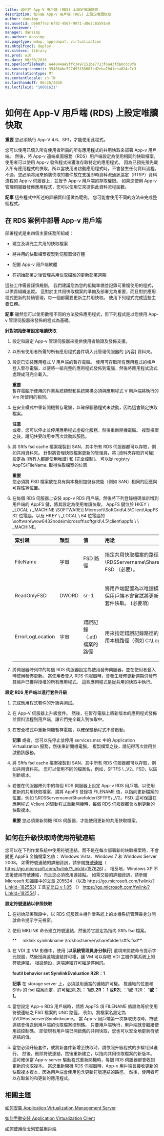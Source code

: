 ```yaml
---
title: 如何在 App-V 用戶端 (RDS) 上設定唯讀快取
description: 如何在 App-V 用戶端 (RDS) 上設定唯讀快取
author: dansimp
ms.assetid: b6607fe2-6f92-4567-99f1-d8e3c8a591e0
ms.reviewer: ''
manager: dansimp
ms.author: dansimp
ms.pagetype: mdop, appcompat, virtualization
ms.mktglfcycl: deploy
ms.sitesec: library
ms.prod: w10
ms.date: 08/30/2016
ms.openlocfilehash: a44844ae9ffc3497151be7713f6a43fda0ccd8fa
ms.sourcegitcommit: 354664bc527d93f80687cd2eba70d1eea024c7c3
ms.translationtype: MT
ms.contentlocale: zh-TW
ms.lasthandoff: 06/26/2020
ms.locfileid: "10801621"
---
```

# 如何在 App-V 用戶端 (RDS) 上設定唯讀快取


**重要** 您必須執行 App-V 4.6、SP1，才能使用此程式。

 

您可以使用已填入所有使用者所需的所有應用程式的共用快取來部署 App-v 用戶端。 然後，將 App-v 遠端桌面服務（RDS）用戶端設定為使用相同的快取檔案。 使用者可以使用 App-v 發佈程式來獲准存取特定的應用程式。 因為已預先預先載入所有應用程式的快取，所以當使用者啟動應用程式時，不會發生任何資料流程。 不過，您必須將用來預裝快取的套件放在支援即時資料流通訊協定（RTSP）資料流程的 App-v 伺服器上，並授予 App-v 用戶端的存取權限。 如果您使用 App-v 管理伺服器發佈應用程式，您可以使用它來提供此資料流程函數。

**記事** 這些程式中所述的詳細資料僅做為範例。 您可能會使用不同的方法來完成整個程式。

 

## 在 RDS 案例中部署 App-v 用戶端


部署程式是由四個主要任務所組成：

-   建立及填充主共用的快取檔案

-   將共用的快取檔案複製到伺服器儲存體

-   配置 App-v 用戶端軟體

-   在初始部署之後管理共用快取檔案的更新部署週期

這些工作需要謹慎規劃。 我們建議您為您的組織準備並記錄可重複使用的程式，以供貴組織追蹤。 這對於主共用快取檔案的準備及部署尤為重要，而且對於應用程式更新的持續管理，每一個都需要更新主共用快取。 使用下列程式完成這些主要任務。

**記事** 雖然您可以使用數種不同的方法發佈應用程式，但下列程式是以您使用 App-v 管理伺服器來發佈的程式為基礎。

 

**針對初始部署設定唯讀快取**

1. 設定和設定 App-v 管理伺服器來提供使用者驗證及發佈支援。

2. 以所有使用者所需的所有應用程式套件填入此管理伺服器的 [內容] 資料夾。

3. 設定已安裝應用程式 V 用戶端的暫存電腦。 使用可存取所有應用程式的帳戶登入暫存電腦，以便將一組完整的應用程式發佈到電腦，然後將應用程式流式處理成可完全載入。

   **重要**  
   暫存電腦所使用的作業系統類型和系統架構必須與應用程式 V 用戶端將執行的 Vm 所使用的相同。

     

4. 在安全模式中重新開機暫存電腦，以確保驅動程式未啟動，因為這會鎖定快取檔案。

   **注意**  
   或者，您可以停止並停用應用程式虛擬化服務，然後重新開機電腦。 複製檔案之後，請記住要啟用並再次啟動該服務。

     

5. 將 Sftfs fsd cache 檔案複製到 SAN，其中所有 RDS 伺服器都可以存取，例如共用資料夾。 針對將管理快取檔案更新的管理員，將 [資料夾存取許可權] 設定為 [所有人都能使用唯讀] 和 [完全控制]。 可以從 registry AppFS\\FileName. 取得快取檔案的位置

   **重要**  
   您必須將 FSD 檔案放在具有與本機附加儲存效能（例如 SAN）相同的回應與可靠性等位置。

     

6. 在每個 RDS 伺服器上安裝 app-v RDS 用戶端，然後將下列登錄機碼值新增到用戶端的 AppFS 鍵，將其設定為使用唯讀快取。 AppFS 鍵位於 HKEY \ _LOCAL \ _MACHINE \\SOFTWARE\\\] Microsoft\\SoftGrid\\4.5\\Client\\AppFS 32 位電腦，以及 HKEY \ _LOCAL \ 64 位電腦的 \\software\\wow6432node\\microsoft\\softgrid\\4.5\\client\\appfs \ \ _MACHINE。

   <table>
   <colgroup>
   <col width="25%" />
   <col width="25%" />
   <col width="25%" />
   <col width="25%" />
   </colgroup>
   <thead>
   <tr class="header">
   <th align="left">索引鍵</th>
   <th align="left">類型</th>
   <th align="left">值</th>
   <th align="left">用途</th>
   </tr>
   </thead>
   <tbody>
   <tr class="odd">
   <td align="left"><p>FileName</p></td>
   <td align="left"><p>字串</p></td>
   <td align="left"><p>FSD 路徑</p></td>
   <td align="left"><p>指定共用快取檔案的路徑，例如 \RDSServername\Sharefolder\SFTFS。FSD （必要）。</p></td>
   </tr>
   <tr class="even">
   <td align="left"><p>ReadOnlyFSD</p></td>
   <td align="left"><p>DWORD</p></td>
   <td align="left"><p>sr-1</p></td>
   <td align="left"><p>將用戶端配置為以唯讀模式運作。 這可確保用戶端不會嘗試將更新資料流程傳輸到套件快取。 (必要項)</p></td>
   </tr>
   <tr class="odd">
   <td align="left"><p>ErrorLogLocation</p></td>
   <td align="left"><p>字串</p></td>
   <td align="left"><p>錯誤記錄（.etl）檔案的路徑</p></td>
   <td align="left"><p>用來指定錯誤記錄路徑的專案。 採用. 使用本機路徑（例如 C:\Logs\Sftfs.etl）。</p></td>
   </tr>
   </tbody>
   </table>

     

7. 將伺服器陣列中的每個 RDS 伺服器設定為使用發佈伺服器，並在使用者登入時使用發佈更新。 當使用者登入 RDS 伺服器時，會發生發佈更新週期併發布其帳戶已獲得授權的所有應用程式。 這些應用程式是從共用的快取中執行。

**設定 RDS 用戶端以進行套件升級**

1.  完成應用程式套件的升級與測試。

2.  在 App-V 伺服器上升級套件。 然後，在暫存電腦上將新版本的應用程式發佈並資料流程到用戶端，讓它們完全載入到快取中。

3.  在安全模式中重新開機暫存電腦，以確保驅動程式不會啟動。

    **記事** 或者，您可以先停止並停用 services.msc 中的 Application Virtualization 服務，然後重新開機電腦。 複製檔案之後，請記得再次啟用並啟動該服務。

     

4.  將 Sftfs fsd cache 檔案複製到 SAN，其中所有 RDS 伺服器都可以存取，例如共用資料夾。 您可以使用不同的檔案名，例如，SFTFS \ _V2。FSD，以區別新版本。

5.  若要在伺服器陣列中的每個 RDS 伺服器上設定 App-v RDS 用戶端，以使用更新的共用快取檔案，請將 AppFS 登錄項 FILENAME 值，以指向更新檔案的位置，例如 \\\\RDSServername\\Sharefolder\\SFTFS\ _V2。FSD. 這可保證在應用程式 Vclient 的驅動程式重新開機時，每個 RDS 伺服器都會收到更新的快取複本。

    **重要** 您必須重新開機 RDS 伺服器，才能使用更新的共用快取檔案。

     

## 如何在升級快取時使用符號連結


您可以在下列作業系統中使用符號連結，而不是在每次部署新的快取檔案時，不會變更 AppFS 金鑰檔案名值： Windows Vista、Windows 7 和 Windows Server 2008。 如需符號連結的詳細資訊，請參閱[符號連結](https://go.microsoft.com/fwlink/?LinkId=157626)（ https://go.microsoft.com/fwlink/?LinkId=157626) 。 相反地，Windows XP 不支援使用符號連結，而且您必須改用連接點。 如需交接的詳細資訊，請參閱 Microsoft 知識庫中的[文章 205524](https://go.microsoft.com/fwlink/?LinkId=182553) （以及 https://go.microsoft.com/fwlink/?LinkId=182553) 工具[交叉口 v 1.05](https://go.microsoft.com/fwlink/?LinkId=182554) （） https://go.microsoft.com/fwlink/?LinkId=182554) 。

**設定符號連結以參照快取**

1.  在初始部署階段中，以 RDS 伺服器主機作業系統上的本機系統管理員身分開啟命令提示字元視窗。

2.  使用 MKLINK 命令建立符號連結，然後將它設定為指向 Sftfs fsd 檔案。

    **     mklink symlinkname \\\\rdshostserver\\sharefolder\\sftfs.fsd**

3.  在 VDI 主 VM 影像中，使用 [**以系統管理員身分執行**] 選項來開啟命令提示字元視窗，然後授與遠端連結許可權，讓 VM 可以存取 VDI 主機作業系統上的符號連結。 根據預設，遠端連結許可權是停用的。

    **fsutil behavior set SymlinkEvaluation R2R：1**

    **記事** 在 storage server 上，必須啟用適當的連結許可權。 視連結的位置和 Sftfs 的 fsd 檔案而定，許可權是**L2L： 1**或**L2R：** 1 或**R2L** ：1或 R2R： 1**或：1。**

     

4.  當您設定 App-v RDS 用戶端時，請將 AppFS 項 FILENAME 值設為等於使用符號連結之 FSD 檔案的 UNC 路徑。 例如，將檔案名設定為 \\\\VDIHostserver\\Symlinkname。 當 App-v 用戶端第一次存取快取時，符號連結會傳送到用戶端的快取檔案控制碼。 只要用戶端執行，用戶端就會繼續使用該控制碼。 即使現有用戶端已開啟舊的共用快取，您也可以安全地更新符號連結的值。

5.  當您必須升級套件，或將新套件新增至快取時，請依照升級程式的步驟1到4進行。 然後，刪除符號連結，然後重新建立，以指向共用快取檔案的新版本。 這可確保當 App-v server 驅動程式重新開機時，每個 RDS 伺服器都會收到更新的快取複本。 當您重新開機 RDS 伺服器時，App-v 用戶端會接收更新的快取複本複本，因為用戶端會使用包含更新符號連結的路徑。 然後，使用者可以存取新的和更新的應用程式。

## 相關主題


[如何安裝 Application Virtualization Management Server](how-to-install-application-virtualization-management-server.md)

[如何手動安裝 Application Virtualization Client](how-to-manually-install-the-application-virtualization-client.md)

[如何使用命令列安裝用戶端](how-to-install-the-client-by-using-the-command-line-new.md)

 

 






